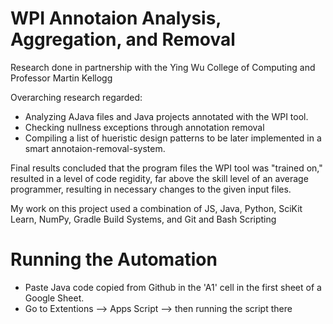 # WPI Annotaion Analysis, Aggregation, and Removal
Research done in partnership with the Ying Wu College of Computing and Professor Martin Kellogg

Overarching research regarded: 
 - Analyzing AJava files and Java projects annotated with the WPI tool.
 - Checking  nullness exceptions through annotation removal
 - Compiling a list of hueristic design patterns to be later implemented in a smart annotaion-removal-system.

Final results concluded that the program files the WPI tool was "trained on," resulted in a level of code regidity, far above the skill level of an average programmer, resulting in necessary changes to the given input files.

My work on this project used a combination of JS, Java, Python, SciKit Learn, NumPy, Gradle Build Systems, and Git and Bash Scripting

# Running the Automation
- Paste Java code copied from Github in the 'A1' cell in the first sheet of a Google Sheet. 
- Go to Extentions --> Apps Script --> then running the script there
